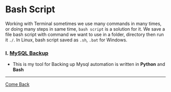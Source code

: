 # Bash Script

Working with Terminal sometimes we use many commands in many times, or doing many steps in same time, `bash script` is a solution for it. We save a file bash script with command we want to use in a folder, directory then run it `./`. In Linux, bash script saved as `.sh`, `.bat` for Windows.

### I. <a href='https://github.com/tebby455/BashScript/tree/main/Mysql_Backup' tyle='text-decoration: none'>MySQL Backup</a>

- This is my tool for Backing up Mysql automation is written in **Python** and **Bash**


***

<a href='https://github.com/tebby455/My-Report/blob/main/README.md' tyle='text-decoration: none'>Come Back</a>

